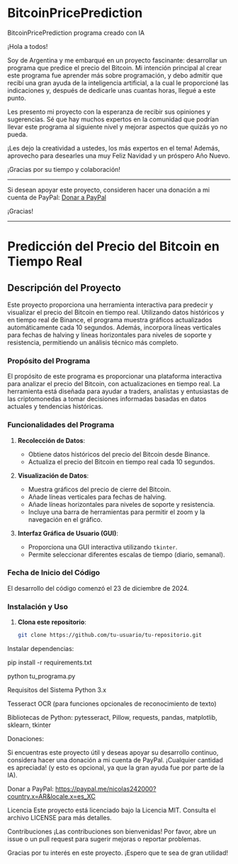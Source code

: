 # BitcoinPricePrediction
BitcoinPricePrediction programa creado con IA

¡Hola a todos! 

Soy de Argentina y me embarqué en un proyecto fascinante: desarrollar un programa que predice el precio del Bitcoin. Mi intención principal al crear este programa fue aprender más sobre programación, y debo admitir que recibí una gran ayuda de la inteligencia artificial, a la cual le proporcioné las indicaciones y, después de dedicarle unas cuantas horas, llegué a este punto.

Les presento mi proyecto con la esperanza de recibir sus opiniones y sugerencias. Sé que hay muchos expertos en la comunidad que podrían llevar este programa al siguiente nivel y mejorar aspectos que quizás yo no pueda. 

¡Les dejo la creatividad a ustedes, los más expertos en el tema! Además, aprovecho para desearles una muy Feliz Navidad y un próspero Año Nuevo.

¡Gracias por su tiempo y colaboración!

---

Si desean apoyar este proyecto, consideren hacer una donación a mi cuenta de PayPal: [Donar a PayPal]((https://paypal.me/nicolas242000?country.x=AR&locale.x=es_XC))

¡Gracias!

---


# Predicción del Precio del Bitcoin en Tiempo Real

## Descripción del Proyecto

Este proyecto proporciona una herramienta interactiva para predecir y visualizar el precio del Bitcoin en tiempo real. Utilizando datos históricos y en tiempo real de Binance, el programa muestra gráficos actualizados automáticamente cada 10 segundos. Además, incorpora líneas verticales para fechas de halving y líneas horizontales para niveles de soporte y resistencia, permitiendo un análisis técnico más completo.

### Propósito del Programa

El propósito de este programa es proporcionar una plataforma interactiva para analizar el precio del Bitcoin, con actualizaciones en tiempo real. La herramienta está diseñada para ayudar a traders, analistas y entusiastas de las criptomonedas a tomar decisiones informadas basadas en datos actuales y tendencias históricas.

### Funcionalidades del Programa

1. **Recolección de Datos**:
   - Obtiene datos históricos del precio del Bitcoin desde Binance.
   - Actualiza el precio del Bitcoin en tiempo real cada 10 segundos.

2. **Visualización de Datos**:
   - Muestra gráficos del precio de cierre del Bitcoin.
   - Añade líneas verticales para fechas de halving.
   - Añade líneas horizontales para niveles de soporte y resistencia.
   - Incluye una barra de herramientas para permitir el zoom y la navegación en el gráfico.

3. **Interfaz Gráfica de Usuario (GUI)**:
   - Proporciona una GUI interactiva utilizando `tkinter`.
   - Permite seleccionar diferentes escalas de tiempo (diario, semanal).

### Fecha de Inicio del Código

El desarrollo del código comenzó el 23 de diciembre de 2024.

### Instalación y Uso

1. **Clona este repositorio**:
   ```bash
   git clone https://github.com/tu-usuario/tu-repositorio.git

Instalar dependencias:

pip install -r requirements.txt

python tu_programa.py

Requisitos del Sistema
Python 3.x

Tesseract OCR (para funciones opcionales de reconocimiento de texto)

Bibliotecas de Python: pytesseract, Pillow, requests, pandas, matplotlib, sklearn, tkinter

Donaciones:

Si encuentras este proyecto útil y deseas apoyar su desarrollo continuo, considera hacer una donación a mi cuenta de PayPal. ¡Cualquier cantidad es apreciada! (y esto es opcional, ya que la gran ayuda fue por parte de la IA).

Donar a PayPal: https://paypal.me/nicolas242000?country.x=AR&locale.x=es_XC

Licencia
Este proyecto está licenciado bajo la Licencia MIT. Consulta el archivo LICENSE para más detalles.

Contribuciones
¡Las contribuciones son bienvenidas! Por favor, abre un issue o un pull request para sugerir mejoras o reportar problemas.

Gracias por tu interés en este proyecto. ¡Espero que te sea de gran utilidad!

